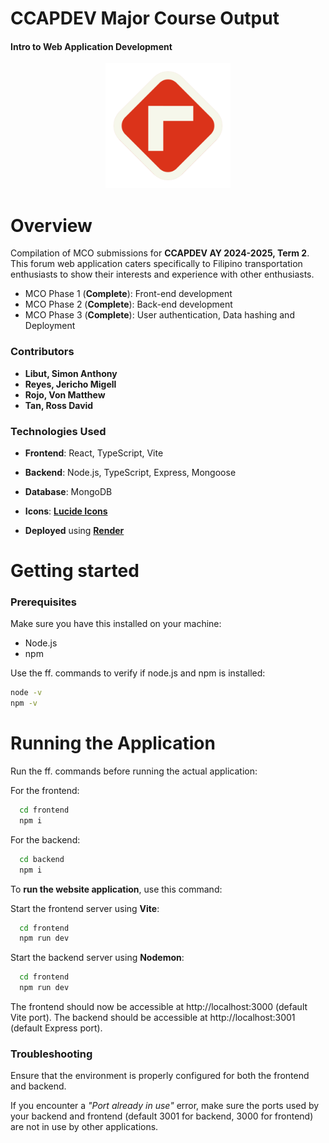 # **CCAPDEV Major Course Output**
#### Intro to Web Application Development

<p align="center">
  <img src="./frontend/src/public/logo.svg" alt="Logo" width="200" height"200" />
</p>

# Overview
Compilation of MCO submissions for **CCAPDEV AY 2024-2025, Term 2**. This forum web application caters specifically
to Filipino transportation enthusiasts to show their interests and experience with other enthusiasts.

- MCO Phase 1 (**Complete**): Front-end development
- MCO Phase 2 (**Complete**): Back-end development
- MCO Phase 3 (**Complete**): User authentication, Data hashing and Deployment

### Contributors
- **Libut, Simon Anthony**
- **Reyes, Jericho Migell**
- **Rojo, Von Matthew**
- **Tan, Ross David**

### Technologies Used
- **Frontend**: React, TypeScript, Vite
- **Backend**: Node.js, TypeScript, Express, Mongoose
- **Database**: MongoDB
- **Icons**: **[Lucide Icons](https://lucide.dev/guide/)**

- **Deployed** using **[Render](https://render.com)**

# Getting started

### Prerequisites
Make sure you have this installed on your machine:
- Node.js
- npm

Use the ff. commands to verify if node.js and npm is installed:
```bash
node -v
npm -v
```

# Running the Application
Run the ff. commands before running the actual application:

For the frontend:
```bash
  cd frontend
  npm i
```

For the backend:
```bash
  cd backend
  npm i
```

To **run the website application**, use this command:

Start the frontend server using **Vite**:
```bash
  cd frontend
  npm run dev
```
Start the backend server using **Nodemon**:
```bash
  cd frontend
  npm run dev
```

The frontend should now be accessible at http://localhost:3000 (default Vite port).
The backend should be accessible at http://localhost:3001 (default Express port).

### Troubleshooting
Ensure that the environment is properly configured for both the frontend and backend.

If you encounter a *"Port already in use"* error,
make sure the ports used by your backend and frontend (default 3001 for backend, 3000 for frontend) are not in use by other applications.
